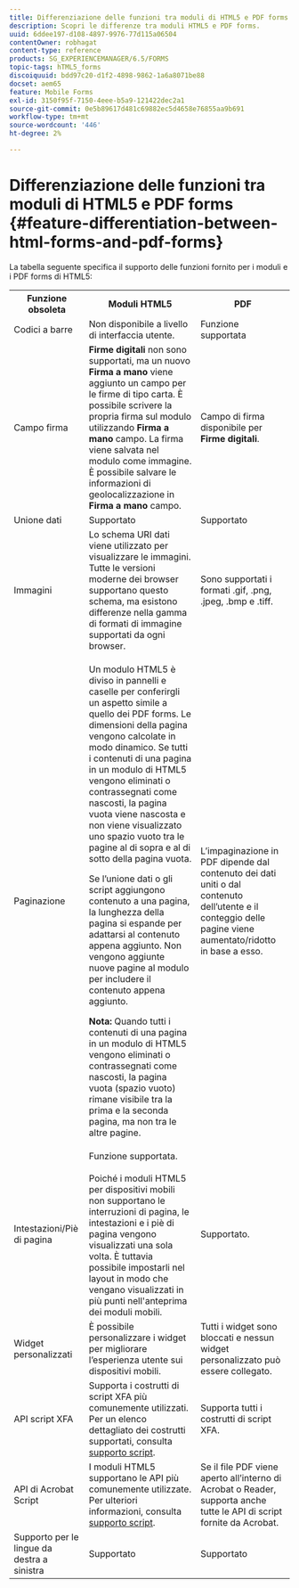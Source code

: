 ```yaml
---
title: Differenziazione delle funzioni tra moduli di HTML5 e PDF forms
description: Scopri le differenze tra moduli HTML5 e PDF forms.
uuid: 6ddee197-d108-4897-9976-77d115a06504
contentOwner: robhagat
content-type: reference
products: SG_EXPERIENCEMANAGER/6.5/FORMS
topic-tags: hTML5_forms
discoiquuid: bdd97c20-d1f2-4898-9862-1a6a8071be88
docset: aem65
feature: Mobile Forms
exl-id: 3150f95f-7150-4eee-b5a9-121422dec2a1
source-git-commit: 0e5b89617d481c69882ec5d4658e76855aa9b691
workflow-type: tm+mt
source-wordcount: '446'
ht-degree: 2%

---
```


# Differenziazione delle funzioni tra moduli di HTML5 e PDF forms {#feature-differentiation-between-html-forms-and-pdf-forms}

La tabella seguente specifica il supporto delle funzioni fornito per i moduli e i PDF forms di HTML5:

<table>
 <tbody>
  <tr>
   <th>Funzione obsoleta</th>
   <th>Moduli HTML5</th>
   <th>PDF</th>
  </tr>
  <tr>
   <td>Codici a barre<br /> </td>
   <td>Non disponibile a livello di interfaccia utente. </td>
   <td>Funzione supportata</td>
  </tr>
  <tr>
   <td>Campo firma<br /> </td>
   <td><strong>Firme digitali</strong> non sono supportati, ma un nuovo <strong>Firma a mano</strong> viene aggiunto un campo per le firme di tipo carta. È possibile scrivere la propria firma sul modulo utilizzando <strong>Firma a mano</strong> campo. La firma viene salvata nel modulo come immagine. È possibile salvare le informazioni di geolocalizzazione in <strong>Firma a mano</strong> campo.</td>
   <td>Campo di firma disponibile per <strong>Firme digitali</strong>.</td>
  </tr>
  <tr>
   <td>Unione dati</td>
   <td>Supportato</td>
   <td>Supportato</td>
  </tr>
  <tr>
   <td>Immagini</td>
   <td>Lo schema URI dati viene utilizzato per visualizzare le immagini. Tutte le versioni moderne dei browser supportano questo schema, ma esistono differenze nella gamma di formati di immagine supportati da ogni browser.<br /> </td>
   <td>Sono supportati i formati .gif, .png, .jpeg, .bmp e .tiff.</td>
  </tr>
  <tr>
   <td>Paginazione<br /> </td>
   <td><p>Un modulo HTML5 è diviso in pannelli e caselle per conferirgli un aspetto simile a quello dei PDF forms. Le dimensioni della pagina vengono calcolate in modo dinamico. Se tutti i contenuti di una pagina in un modulo di HTML5 vengono eliminati o contrassegnati come nascosti, la pagina vuota viene nascosta e non viene visualizzato uno spazio vuoto tra le pagine al di sopra e al di sotto della pagina vuota.</p> <p>Se l’unione dati o gli script aggiungono contenuto a una pagina, la lunghezza della pagina si espande per adattarsi al contenuto appena aggiunto. Non vengono aggiunte nuove pagine al modulo per includere il contenuto appena aggiunto. </p> <p><strong>Nota:</strong> Quando tutti i contenuti di una pagina in un modulo di HTML5 vengono eliminati o contrassegnati come nascosti, la pagina vuota (spazio vuoto) rimane visibile tra la prima e la seconda pagina, ma non tra le altre pagine.</p> </td>
   <td>L’impaginazione in PDF dipende dal contenuto dei dati uniti o dal contenuto dell’utente e il conteggio delle pagine viene aumentato/ridotto in base a esso.</td>
  </tr>
  <tr>
   <td>Intestazioni/Piè di pagina </td>
   <td>Funzione supportata. <br /> <br /> Poiché i moduli HTML5 per dispositivi mobili non supportano le interruzioni di pagina, le intestazioni e i piè di pagina vengono visualizzati una sola volta. È tuttavia possibile impostarli nel layout in modo che vengano visualizzati in più punti nell'anteprima dei moduli mobili.<br /> </td>
   <td>Supportato.</td>
  </tr>
  <tr>
   <td>Widget personalizzati</td>
   <td>È possibile personalizzare i widget per migliorare l’esperienza utente sui dispositivi mobili.<br /> </td>
   <td>Tutti i widget sono bloccati e nessun widget personalizzato può essere collegato.<br /> </td>
  </tr>
  <tr>
   <td>API script XFA</td>
   <td>Supporta i costrutti di script XFA più comunemente utilizzati. Per un elenco dettagliato dei costrutti supportati, consulta <a href="/help/forms/using/scripting-support.md">supporto script</a>.</td>
   <td>Supporta tutti i costrutti di script XFA.</td>
  </tr>
  <tr>
   <td>API di Acrobat Script </td>
   <td>I moduli HTML5 supportano le API più comunemente utilizzate. Per ulteriori informazioni, consulta <a href="/help/forms/using/scripting-support.md">supporto script</a>.</td>
   <td>Se il file PDF viene aperto all’interno di Acrobat o Reader, supporta anche tutte le API di script fornite da Acrobat.</td>
  </tr>
  <tr>
   <td>Supporto per le lingue da destra a sinistra </td>
   <td>Supportato</td>
   <td>Supportato</td>
  </tr>
 </tbody>
</table>

<!--Follow the best practices to enable a form template for HTML5 renditions and ensure that the behavior and appearance of HTML5 forms and XFA-based PDF is consistent. For detailed list of best practices, see [Best practices to design an HTML5 form.](/help/forms/using/best-practices-design-html5-forms.md)-->
